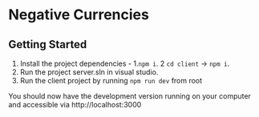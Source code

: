 # Negative Currencies

## Getting Started
1. Install the project dependencies - 1.`npm i`. 2 `cd client` -> `npm i`.
2. Run the project server.sln in visual studio.
3. Run the client project by running `npm run dev` from root

You should now have the development version running on your computer and accessible via http://localhost:3000

